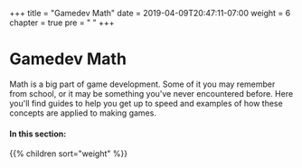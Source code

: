 +++
title = "Gamedev Math"
date = 2019-04-09T20:47:11-07:00
weight = 6
chapter = true
pre = "<i class='fas fa-rocket fa-fw'></i> "
+++

# <i class='fas fa-rocket'></i> Gamedev Math

Math is a big part of game development. Some of it you may remember from school,
or it may be something you've never encountered before. Here you'll find guides
to help you get up to speed and examples of how these concepts are applied to
making games.

#### In this section:

{{% children  sort="weight" %}}
